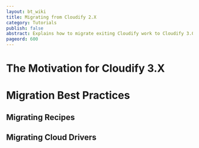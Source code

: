 ```yaml
---
layout: bt_wiki
title: Migrating from Cloudify 2.X
category: Tutorials
publish: false
abstract: Explains how to migrate exiting Cloudify work to Cloudify 3.0
pageord: 600
--- 
```


# The Motivation for Cloudify 3.X

# Migration Best Practices

## Migrating Recipes

## Migrating Cloud Drivers

